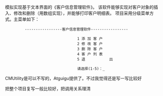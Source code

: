 模拟实现基于文本界面的《客户信息管理软件》。
该软件能够实现对客户对象的插入、修改和删除（用数组实现），并能够打印客户明细表。
项目采用分级菜单方式。主菜单如下：
             
             -----------------客户信息管理软件-----------------

                                     1 添 加 客 户
                                     2 修 改 客 户
                                     3 删 除 客 户
                                     4 客 户 列 表
                                     5 退           出

                                     请选择(1-5)：_


CMUtility是可以不写的，Atguigu提供了。不过我觉得还是写一写比较好

把整个项目复写一般比较好，把调用关系理清